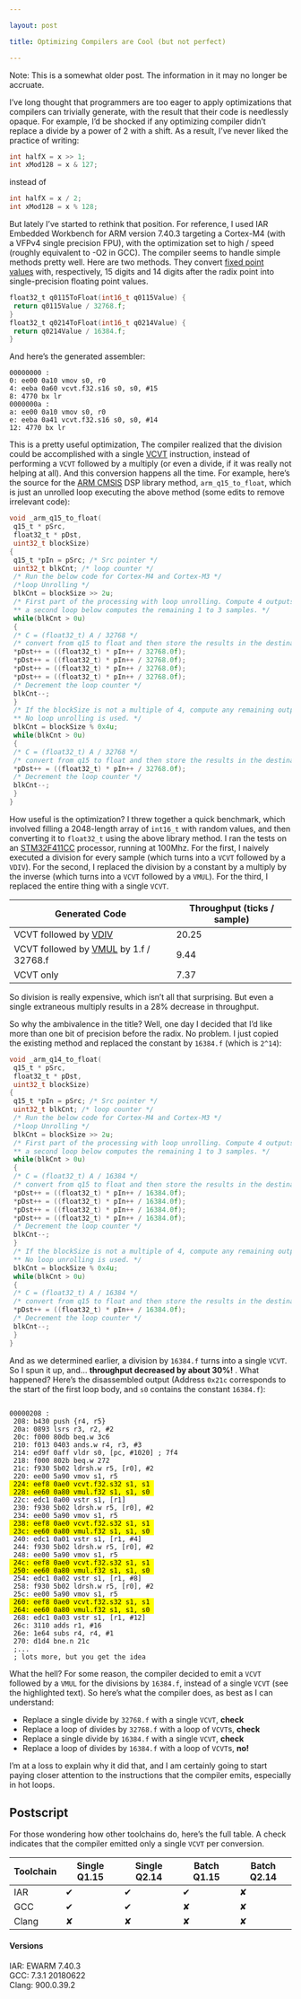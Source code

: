 ```yaml
---

layout: post

title: Optimizing Compilers are Cool (but not perfect)

---
```




Note: This is a somewhat older post. The information in it may no longer be accruate.

I’ve long thought that programmers are too eager to apply optimizations that compilers can trivially generate, with the result that their code is needlessly opaque. For example, I’d be shocked if any optimizing compiler didn’t replace a divide by a power of 2 with a shift. As a result, I’ve never liked the practice of writing:

```c
int halfX = x >> 1;
int xMod128 = x & 127;
```

instead of

```c
int halfX = x / 2;
int xMod128 = x % 128;
```



But lately I’ve started to rethink that position. For reference, I used IAR Embedded Workbench for ARM version 7.40.3 targeting a Cortex-M4 (with a VFPv4 single precision FPU), with the optimization set to high / speed (roughly equivalent to -O2 in GCC). The compiler seems to handle simple methods pretty well. Here are two methods. They convert [fixed point values](https://en.wikipedia.org/wiki/Fixed-point_arithmetic) with, respectively, 15 digits and 14 digits after the radix point into single-precision floating point values.

```c
float32_t q0115ToFloat(int16_t q0115Value) {
 return q0115Value / 32768.f;
}
float32_t q0214ToFloat(int16_t q0214Value) {
 return q0214Value / 16384.f;
}
```

And here’s the generated assembler:

```assembly
00000000 :
0: ee00 0a10 vmov s0, r0
4: eeba 0a60 vcvt.f32.s16 s0, s0, #15
8: 4770 bx lr
0000000a :
a: ee00 0a10 vmov s0, r0
e: eeba 0a41 vcvt.f32.s16 s0, s0, #14
12: 4770 bx lr
```



This is a pretty useful optimization, The compiler realized that the division could be accomplished with a single [VCVT](http://infocenter.arm.com/help/index.jsp?topic=/com.arm.doc.dui0553a/CHDJAEDB.html) instruction, instead of performing a `VCVT` followed by a multiply (or even a divide, if it was really not helping at all). And this conversion happens all the time. For example, here’s the source for the [ARM CMSIS](http://www.arm.com/products/processors/cortex-m/cortex-microcontroller-software-interface-standard.php) DSP library method, `arm_q15_to_float`, which is just an unrolled loop executing the above method (some edits to remove irrelevant code):

```c
void _arm_q15_to_float(
 q15_t * pSrc,
 float32_t * pDst,
 uint32_t blockSize)
{
 q15_t *pIn = pSrc; /* Src pointer */
 uint32_t blkCnt; /* loop counter */
 /* Run the below code for Cortex-M4 and Cortex-M3 */
 /*loop Unrolling */
 blkCnt = blockSize >> 2u;
 /* First part of the processing with loop unrolling. Compute 4 outputs at a time.
 ** a second loop below computes the remaining 1 to 3 samples. */
 while(blkCnt > 0u)
 {
 /* C = (float32_t) A / 32768 */
 /* convert from q15 to float and then store the results in the destination buffer */
 *pDst++ = ((float32_t) * pIn++ / 32768.0f);
 *pDst++ = ((float32_t) * pIn++ / 32768.0f);
 *pDst++ = ((float32_t) * pIn++ / 32768.0f);
 *pDst++ = ((float32_t) * pIn++ / 32768.0f);
 /* Decrement the loop counter */
 blkCnt--;
 }
 /* If the blockSize is not a multiple of 4, compute any remaining output samples here.
 ** No loop unrolling is used. */
 blkCnt = blockSize % 0x4u;
 while(blkCnt > 0u)
 {
 /* C = (float32_t) A / 32768 */
 /* convert from q15 to float and then store the results in the destination buffer */
 *pDst++ = ((float32_t) * pIn++ / 32768.0f);
 /* Decrement the loop counter */
 blkCnt--;
 }
}
```

How useful is the optimization? I threw together a quick benchmark, which involved filling a 2048-length array of `int16_t` with random values, and then converting it to `float32_t` using the above library method. I ran the tests on an [STM32F411CC](http://www.st.com/web/catalog/mmc/FM141/SC1169/SS1577/LN1877/PF260526) processor, running at 100Mhz. For the first, I naively executed a division for every sample (which turns into a `VCVT` followed by a `VDIV`). For the second, I replaced the division by a constant by a multiply by the inverse (which turns into a `VCVT` followed by a `VMUL`). For the third, I replaced the entire thing with a single `VCVT`.

| Generated Code                                                                                                               | Throughput (ticks / sample) |
| ---------------------------------------------------------------------------------------------------------------------------- | --------------------------- |
| VCVT followed by [VDIV](http://infocenter.arm.com/help/topic/com.arm.doc.dui0553a/CHDIDCBF.html)                             | 20.25                       |
| VCVT followed by [VMUL](http://infocenter.arm.com/help/index.jsp?topic=/com.arm.doc.dui0553a/CHDHFGFD.html) by 1.f / 32768.f | 9.44                        |
| VCVT only                                                                                                                    | 7.37                        |

So division is really expensive, which isn’t all that surprising. But even a single extraneous multiply results in a 28% decrease in throughput.



So why the ambivalence in the title? Well, one day I decided that I’d like more than one bit of precision before the radix. No problem. I just copied the existing method and replaced the constant by `16384.f` (which is `2^14`):

```c
void _arm_q14_to_float(
 q15_t * pSrc,
 float32_t * pDst,
 uint32_t blockSize)
{
 q15_t *pIn = pSrc; /* Src pointer */
 uint32_t blkCnt; /* loop counter */
 /* Run the below code for Cortex-M4 and Cortex-M3 */
 /*loop Unrolling */
 blkCnt = blockSize >> 2u;
 /* First part of the processing with loop unrolling. Compute 4 outputs at a time.
 ** a second loop below computes the remaining 1 to 3 samples. */
 while(blkCnt > 0u)
 {
 /* C = (float32_t) A / 16384 */
 /* convert from q15 to float and then store the results in the destination buffer */
 *pDst++ = ((float32_t) * pIn++ / 16384.0f);
 *pDst++ = ((float32_t) * pIn++ / 16384.0f);
 *pDst++ = ((float32_t) * pIn++ / 16384.0f);
 *pDst++ = ((float32_t) * pIn++ / 16384.0f);
 /* Decrement the loop counter */
 blkCnt--;
 }
 /* If the blockSize is not a multiple of 4, compute any remaining output samples here.
 ** No loop unrolling is used. */
 blkCnt = blockSize % 0x4u;
 while(blkCnt > 0u)
 {
 /* C = (float32_t) A / 16384 */
 /* convert from q15 to float and then store the results in the destination buffer */
 *pDst++ = ((float32_t) * pIn++ / 16384.0f);
 /* Decrement the loop counter */
 blkCnt--;
 }
}
```



And as we determined earlier, a division by `16384.f` turns into a single `VCVT`. So I spun it up, and… **throughput decreased by about 30%!** . What happened? Here’s the disassembled output (Address `0x21c` corresponds to the start of the first loop body, and `s0` contains the constant `16384.f`):

<pre><code>
00000208 :
 208: b430 push {r4, r5}
 20a: 0893 lsrs r3, r2, #2
 20c: f000 80db beq.w 3c6
 210: f013 0403 ands.w r4, r3, #3
 214: ed9f 0aff vldr s0, [pc, #1020] ; 7f4
 218: f000 802b beq.w 272
 21c: f930 5b02 ldrsh.w r5, [r0], #2
 220: ee00 5a90 vmov s1, r5
<mark> 224: eef8 0ae0 vcvt.f32.s32 s1, s1 </mark>
<mark> 228: ee60 0a80 vmul.f32 s1, s1, s0 </mark>
 22c: edc1 0a00 vstr s1, [r1]
 230: f930 5b02 ldrsh.w r5, [r0], #2
 234: ee00 5a90 vmov s1, r5
<mark> 238: eef8 0ae0 vcvt.f32.s32 s1, s1 </mark>
<mark> 23c: ee60 0a80 vmul.f32 s1, s1, s0 </mark>
 240: edc1 0a01 vstr s1, [r1, #4]
 244: f930 5b02 ldrsh.w r5, [r0], #2
 248: ee00 5a90 vmov s1, r5
<mark> 24c: eef8 0ae0 vcvt.f32.s32 s1, s1 </mark>
<mark> 250: ee60 0a80 vmul.f32 s1, s1, s0 </mark>
 254: edc1 0a02 vstr s1, [r1, #8]
 258: f930 5b02 ldrsh.w r5, [r0], #2
 25c: ee00 5a90 vmov s1, r5
<mark> 260: eef8 0ae0 vcvt.f32.s32 s1, s1 </mark>
<mark> 264: ee60 0a80 vmul.f32 s1, s1, s0 </mark>
 268: edc1 0a03 vstr s1, [r1, #12]
 26c: 3110 adds r1, #16
 26e: 1e64 subs r4, r4, #1
 270: d1d4 bne.n 21c
 ;...
 ; lots more, but you get the idea
</code></pre>



What the hell? For some reason, the compiler decided to emit a `VCVT` followed by a `VMUL` for the divisions by `16384.f`, instead of a single `VCVT` (see the highlighted text). So here’s what the compiler does, as best as I can understand:

- Replace a single divide by `32768.f` with a single `VCVT`, **check**
- Replace a loop of divides by `32768.f` with a loop of `VCVT`s, **check**
- Replace a single divide by `16384.f` with a single `VCVT`, **check**
- Replace a loop of divides by `16384.f` with a loop of `VCVT`s, **no!**

I’m at a loss to explain why it did that, and I am certainly going to start paying closer attention to the instructions that the compiler emits, especially in hot loops.

## Postscript

For those wondering how other toolchains do, here’s the full table. A check indicates that the compiler emitted only a single `VCVT` per conversion.

| Toolchain | Single Q1.15 | Single Q2.14 | Batch Q1.15 | Batch Q2.14 |
| --------- | ------------ | ------------ | ----------- | ----------- |
| IAR       | ✔            | ✔            | ✔           | ✘           |
| GCC       | ✔            | ✔            | ✘           | ✘           |
| Clang     | ✘            | ✘            | ✘           | ✘           |

#### Versions

IAR: EWARM 7.40.3  
GCC: 7.3.1 20180622  
Clang: 900.0.39.2
